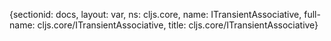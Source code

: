 {sectionid: docs, layout: var, ns: cljs.core, name: ITransientAssociative, full-name: cljs.core/ITransientAssociative,
  title: cljs.core/ITransientAssociative}
